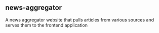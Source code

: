 ## news-aggregator
A news aggregator website that pulls articles from various
sources and serves them to the frontend application
